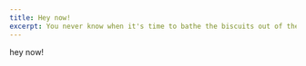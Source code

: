 ```yaml
---
title: Hey now!
excerpt: You never know when it's time to bathe the biscuits out of the dog.
---
```


hey now!
